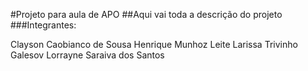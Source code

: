 #Projeto para aula de APO
##Aqui vai toda a descrição do projeto
###Integrantes:

Clayson Caobianco de Sousa
Henrique Munhoz Leite
Larissa Trivinho Galesov
Lorrayne Saraiva dos Santos